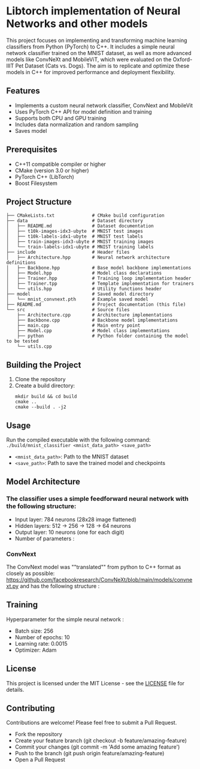# Libtorch implementation of Neural Networks and other models

This project focuses on implementing and transforming machine learning classifiers from Python (PyTorch) to C++. It includes a simple neural network classifier trained on the MNIST dataset, as well as more advanced models like ConvNeXt and MobileViT, which were evaluated on the Oxford-IIIT Pet Dataset (Cats vs. Dogs). The aim is to replicate and optimize these models in C++ for improved performance and deployment flexibility.

## Features

- Implements a custom neural network classifier, ConvNext and MobileVit
- Uses PyTorch C++ API for model definition and training
- Supports both CPU and GPU training
- Includes data normalization and random sampling
- Saves model

## Prerequisites

- C++11 compatible compiler or higher 
- CMake (version 3.0 or higher)
- PyTorch C++ (LibTorch)
- Boost Filesystem

## Project Structure

```
├── CMakeLists.txt              # CMake build configuration
├── data                        # Dataset directory
│   ├── README.md               # Dataset documentation
│   ├── t10k-images-idx3-ubyte  # MNIST test images
│   ├── t10k-labels-idx1-ubyte  # MNIST test labels
│   ├── train-images-idx3-ubyte # MNIST training images
│   └── train-labels-idx1-ubyte # MNIST training labels
├── include                     # Header files
│   ├── Architecture.hpp        # Neural network architecture definitions
│   ├── Backbone.hpp            # Base model backbone implementations
│   ├── Model.hpp               # Model class declarations
│   ├── Trainer.hpp             # Training loop implementation header
│   ├── Trainer.tpp             # Template implementation for trainers
│   └── utils.hpp               # Utility functions header
├── model                       # Saved model directory
│   └── mnist_convnext.pth      # Example saved model
├── README.md                   # Project documentation (this file)
└── src                         # Source files
    ├── Architecture.cpp        # Architecture implementations
    ├── Backbone.cpp            # Backbone model implementations
    ├── main.cpp                # Main entry point
    ├── Model.cpp               # Model class implementations
    ├── python                  # Python folder containing the model to be tested
    └── utils.cpp  
```

## Building the Project

1. Clone the repository
2. Create a build directory:
    ```
    mkdir build && cd build
    cmake ..
    cmake --build . -j2
    ```

## Usage

Run the compiled executable with the following command:
``` ./build/mnist_classifier <mnist_data_path> <save_path>```


- `<mnist_data_path>`: Path to the MNIST dataset
- `<save_path>`: Path to save the trained model and checkpoints

## Model Architecture

### The classifier uses a simple feedforward neural network with the following structure:

- Input layer: 784 neurons (28x28 image flattened)
- Hidden layers: 512 -> 256 -> 128 -> 64 neurons
- Output layer: 10 neurons (one for each digit)
- Number of parameters : 

### ConvNext 
The ConvNext model was ""translated"" from python to C++ format as closely as possible: https://github.com/facebookresearch/ConvNeXt/blob/main/models/convnext.py and has the following structure : 







## Training

Hyperparameter for the simple neural network : 
- Batch size: 256
- Number of epochs: 10
- Learning rate: 0.0015
- Optimizer: Adam

## License

This project is licensed under the MIT License - see the [LICENSE](LICENSE) file for details.

## Contributing
Contributions are welcome! Please feel free to submit a Pull Request.

- Fork the repository
- Create your feature branch (git checkout -b feature/amazing-feature)
- Commit your changes (git commit -m 'Add some amazing feature')
- Push to the branch (git push origin feature/amazing-feature)
- Open a Pull Request


